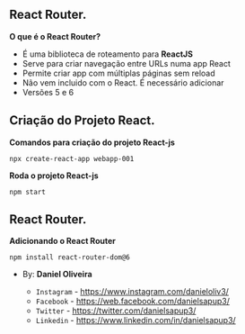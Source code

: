 ## React Router.
**O que é o React Router?**

- É uma biblioteca de roteamento para **ReactJS**
- Serve para criar navegação entre URLs numa app React
- Permite criar app com múltiplas páginas sem reload
- Não vem incluido com o React. É necessário adicionar
- Versões 5 e 6


## Criação do Projeto React.
**Comandos para criação do projeto React-js**
```
npx create-react-app webapp-001
```

**Roda o projeto React-js**
```
npm start
```

## React Router.
**Adicionando o React Router**
```
npm install react-router-dom@6
```



- By:  **Daniel Oliveira**

  - `Instagram` - https://www.instagram.com/danieloliv3/
  - `Facebook` - https://web.facebook.com/danielsapup3/
  - `Twitter` - https://twitter.com/danielsapup3/
  - `Linkedin` - https://www.linkedin.com/in/danielsapup3/

